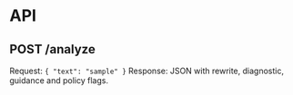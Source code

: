 # API

## POST /analyze
Request: `{ "text": "sample" }`
Response: JSON with rewrite, diagnostic, guidance and policy flags.
